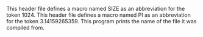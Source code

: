 This header file defines a macro named SIZE as an abbreviation for the token 1024.
This header file defines a macro named PI as an abbreviation for the token 3.14159265359.
This program prints the name of the file it was compiled from.
